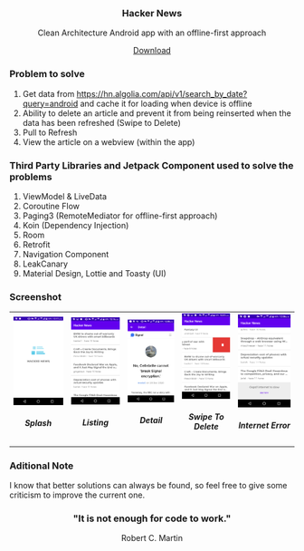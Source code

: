 <br />
<p align="center">
  <h3 align="center">Hacker News</h3>

  <p align="center">
    Clean Architecture Android app with an offline-first approach
  </p>
</p>
<p align="center">
  <a href="https://github.com/cepero91/HackerNews/suites/1724168539/artifacts/32623510">
    Download
  </a>
</p>

### Problem to solve

1. Get data from https://hn.algolia.com/api/v1/search_by_date?query=android and cache it for loading when device is offline
2. Ability to delete an article and prevent it from being reinserted when the data has been refreshed (Swipe to Delete)
3. Pull to Refresh
4. View the article on a webview (within the app)

### Third Party Libraries and Jetpack Component used to solve the problems

1. ViewModel & LiveData
2. Coroutine Flow
3. Paging3 (RemoteMediator for offline-first approach)
4. Koin (Dependency Injection)
5. Room
6. Retrofit
7. Navigation Component
8. LeakCanary
9. Material Design, Lottie and Toasty (UI)

### Screenshot
<table>
  <tr>
    <td><img src="https://github.com/cepero91/HackerNews/blob/master/screenshots/hacker_new_splash.png" alt="splash" width="200">
      <h5 align="center">Splash</h3>
    </td>
    <td><img src="https://github.com/cepero91/HackerNews/blob/master/screenshots/hit_list.png" alt="splash" width="200">
      <h5 align="center">Listing</h3>
    </td>
    <td><img src="https://github.com/cepero91/HackerNews/blob/master/screenshots/hit_detail.png" alt="splash" width="200">
      <h5 align="center">Detail</h3>
    </td>
    <td><img src="https://github.com/cepero91/HackerNews/blob/master/screenshots/remove_hit.png" alt="splash" width="200">
      <h5 align="center">Swipe To Delete</h3>
    </td>
    <td><img src="https://github.com/cepero91/HackerNews/blob/master/screenshots/no_internet_error.png" alt="splash" width="200">
      <h5 align="center">Internet Error</h3>
    </td>
  </tr>
</table>

### Aditional Note

I know that better solutions can always be found, so feel free to give some criticism to improve the current one.

<p align="center">
  <h3 align="center">"It is not enough for code to work."</h3>
  <p align="center">
    Robert C. Martin
  </p>
</p>
